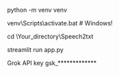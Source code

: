 python -m venv venv

venv\Scripts\activate.bat # Windows!

cd \Your_directory\Speech2txt

streamlit run app.py

Grok API key
gsk_*************

